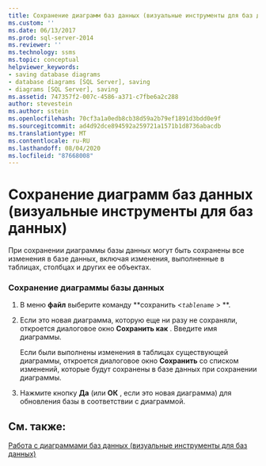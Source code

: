 ```yaml
---
title: Сохранение диаграмм баз данных (визуальные инструменты для баз данных) | Документация Майкрософт
ms.custom: ''
ms.date: 06/13/2017
ms.prod: sql-server-2014
ms.reviewer: ''
ms.technology: ssms
ms.topic: conceptual
helpviewer_keywords:
- saving database diagrams
- database diagrams [SQL Server], saving
- diagrams [SQL Server], saving
ms.assetid: 747357f2-007c-4586-a371-c7fbe6a2c288
author: stevestein
ms.author: sstein
ms.openlocfilehash: 70cf3a1a0edb8cb38d59a2b79ef1891d3bdd0e9f
ms.sourcegitcommit: ad4d92dce894592a259721a1571b1d8736abacdb
ms.translationtype: MT
ms.contentlocale: ru-RU
ms.lasthandoff: 08/04/2020
ms.locfileid: "87668008"
---
```

# <a name="save-database-diagrams-visual-database-tools"></a>Сохранение диаграмм баз данных (визуальные инструменты для баз данных)
  При сохранении диаграммы базы данных могут быть сохранены все изменения в базе данных, включая изменения, выполненные в таблицах, столбцах и других ее объектах.  
  
### <a name="to-save-the-database-diagram"></a>Сохранение диаграммы базы данных  
  
1.  В меню **файл** выберите команду **сохранить <*`tablename`* > **.  
  
2.  Если это новая диаграмма, которую еще ни разу не сохраняли, откроется диалоговое окно **Сохранить как** . Введите имя диаграммы.  
  
     Если были выполнены изменения в таблицах существующей диаграммы, откроется диалоговое окно **Сохранить** со списком изменений, которые будут сохранены в базе данных при сохранении диаграммы.  
  
3.  Нажмите кнопку **Да** (или **ОК** , если это новая диаграмма) для обновления базы в соответствии с диаграммой.  
  
## <a name="see-also"></a>См. также:  
 [Работа с диаграммами баз данных (визуальные инструменты для баз данных)](visual-database-tools.md)  
  
  
